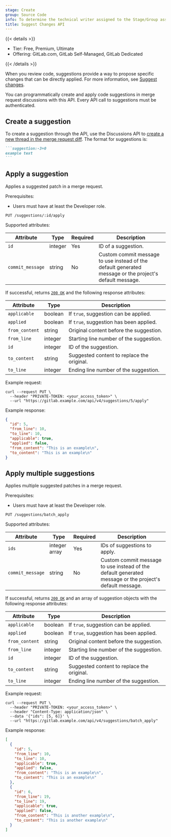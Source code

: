```yaml
---
stage: Create
group: Source Code
info: To determine the technical writer assigned to the Stage/Group associated with this page, see https://handbook.gitlab.com/handbook/product/ux/technical-writing/#assignments
title: Suggest Changes API
---
```


{{< details >}}

- Tier: Free, Premium, Ultimate
- Offering: GitLab.com, GitLab Self-Managed, GitLab Dedicated

{{< /details >}}

When you review code, suggestions provide a way to propose specific changes
that can be directly applied. For more information,
see [Suggest changes](../user/project/merge_requests/reviews/suggestions.md).

You can programmatically create and apply code suggestions in merge request discussions with
this API. Every API call to suggestions must be authenticated.

## Create a suggestion

To create a suggestion through the API, use the Discussions API to
[create a new thread in the merge request diff](discussions.md#create-new-merge-request-thread).
The format for suggestions is:

````markdown
```suggestion:-3+0
example text
```
````

## Apply a suggestion

Applies a suggested patch in a merge request.

Prerequisites:

- Users must have at least the Developer role.

```plaintext
PUT /suggestions/:id/apply
```

Supported attributes:

| Attribute        | Type    | Required | Description |
|------------------|---------|----------|-------------|
| `id`             | integer | Yes      | ID of a suggestion. |
| `commit_message` | string  | No       | Custom commit message to use instead of the default generated message or the project's default message. |

If successful, returns [`200 OK`](rest/troubleshooting.md#status-codes) and the following
response attributes:

| Attribute      | Type    | Description |
|----------------|---------|-------------|
| `applicable`   | boolean | If `true`, suggestion can be applied. |
| `applied`      | boolean | If `true`, suggestion has been applied. |
| `from_content` | string  | Original content before the suggestion. |
| `from_line`    | integer | Starting line number of the suggestion. |
| `id`           | integer | ID of the suggestion. |
| `to_content`   | string  | Suggested content to replace the original. |
| `to_line`      | integer | Ending line number of the suggestion. |

Example request:

```shell
curl --request PUT \
  --header "PRIVATE-TOKEN: <your_access_token>" \
  --url "https://gitlab.example.com/api/v4/suggestions/5/apply"
```

Example response:

```json
{
  "id": 5,
  "from_line": 10,
  "to_line": 10,
  "applicable": true,
  "applied": false,
  "from_content": "This is an example\n",
  "to_content": "This is an example\n"
}
```

## Apply multiple suggestions

Applies multiple suggested patches in a merge request.

Prerequisites:

- Users must have at least the Developer role.

```plaintext
PUT /suggestions/batch_apply
```

Supported attributes:

| Attribute        | Type          | Required | Description |
|------------------|---------------|----------|-------------|
| `ids`            | integer array | Yes      | IDs of suggestions to apply. |
| `commit_message` | string        | No       | Custom commit message to use instead of the default generated message or the project's default message. |

If successful, returns [`200 OK`](rest/troubleshooting.md#status-codes) and an array of suggestion objects with the following
response attributes:

| Attribute      | Type    | Description |
|----------------|---------|-------------|
| `applicable`   | boolean | If `true`, suggestion can be applied. |
| `applied`      | boolean | If `true`, suggestion has been applied. |
| `from_content` | string  | Original content before the suggestion. |
| `from_line`    | integer | Starting line number of the suggestion. |
| `id`           | integer | ID of the suggestion. |
| `to_content`   | string  | Suggested content to replace the original. |
| `to_line`      | integer | Ending line number of the suggestion. |

Example request:

```shell
curl --request PUT \
  --header "PRIVATE-TOKEN: <your_access_token>" \
  --header "Content-Type: application/json" \
  --data '{"ids": [5, 6]}' \
  --url "https://gitlab.example.com/api/v4/suggestions/batch_apply"
```

Example response:

```json
[
  {
    "id": 5,
    "from_line": 10,
    "to_line": 10,
    "applicable": true,
    "applied": false,
    "from_content": "This is an example\n",
    "to_content": "This is an example\n"
  },
  {
    "id": 6,
    "from_line": 19,
    "to_line": 19,
    "applicable": true,
    "applied": false,
    "from_content": "This is another example\n",
    "to_content": "This is another example\n"
  }
]
```
